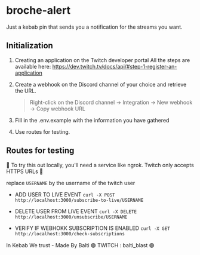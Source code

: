 # broche-alert

Just a kebab pin that sends you a notification for the streams you want.

## Initialization

1. Creating an application on the Twitch developer portal
   All the steps are available here:
   https://dev.twitch.tv/docs/api/#step-1-register-an-application

2. Create a webhook on the Discord channel of your choice and retrieve the URL.

   > Right-click on the Discord channel -> Integration -> New webhook -> Copy webhook URL

3. Fill in the .env.example with the information you have gathered

4. Use routes for testing.

## Routes for testing

🔴 To try this out locally, you'll need a service like ngrok. Twitch only accepts HTTPS URLs 🔴

replace `USERNAME` by the username of the twitch user

- ADD USER TO LIVE EVENT
  `curl -X POST http://localhost:3000/subscribe-to-live/USERNAME`

- DELETE USER FROM LIVE EVENT
  `curl -X DELETE http://localhost:3000/unsubscribe/USERNAME`

- VERIFY IF WEBHOKK SUBSCRIPTION IS ENABLED
  `curl -X GET http://localhost:3000/check-subscriptions`

In Kebab We trust - Made By Balti 
🟣 TWITCH : balti_blast 🟣
